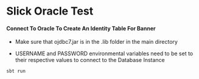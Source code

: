# Slick Oracle Test

#### Connect To Oracle To Create An Identity Table For Banner

* Make sure that ojdbc7.jar is in the .lib folder in the main directory  

* USERNAME and PASSWORD environmental variables need to be set to
their respective values to connect to the Database Instance

```sbt
sbt run
```